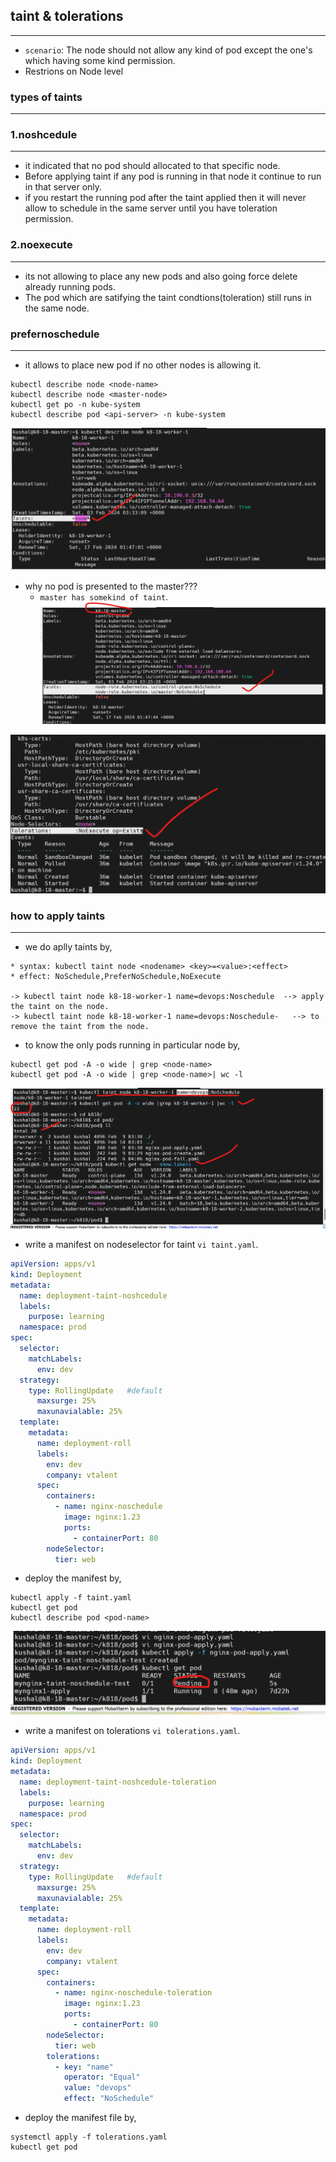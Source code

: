 ## taint & tolerations
---------------------------------
* `scenario`: The node should not allow any kind of pod except the one's which having some kind permission.
* Restrions on Node level 
### types of taints
-------------------------

### 1.noshcedule
-----------------------------
* it indicated that no pod should allocated to that specific node.
* Before applying taint if any pod is running in that node it continue to run in that server only.
* if you restart the running pod after the taint applied then it will never allow to schedule in the same server until you have toleration permission.
### 2.noexecute
---------------------------------------
* its not allowing to place any new pods and also going force delete already running pods.
* The pod which are satifying the taint condtions(toleration) still runs in the same node.
### prefernoschedule
-----------------------------------------
* it allows to place new pod if no other nodes is allowing it.
```
kubectl describe node <node-name>
kubectl describe node <master-node>
kubectl get po -n kube-system
kubectl describe pod <api-server> -n kube-system
```
![preview](./images/k8s72.png)
* why no pod is presented to the master???
  * `master has somekind of taint`.
![preview](./images/k8s73.png)

![preview](./images/k8s74.png)
### how to apply taints
-------------------------------
* we do aplly taints by,
```
* syntax: kubectl taint node <nodename> <key>=<value>:<effect>
* effect: NoSchedule,PreferNoSchedule,NoExecute

-> kubectl taint node k8-18-worker-1 name=devops:Noschedule  --> apply the taint on the node. 
-> kubectl taint node k8-18-worker-1 name=devops:Noschedule-   --> to remove the taint from the node.
```
* to know the only pods running in particular node by,
```
kubectl get pod -A -o wide | grep <node-name>
kubectl get pod -A -o wide | grep <node-name>| wc -l
```
![preview](./images/k8s75.png)
* write a manifest on nodeselector for taint `vi taint.yaml`.
```yaml
apiVersion: apps/v1
kind: Deployment
metadata:
  name: deployment-taint-noshcedule
  labels: 
    purpose: learning
  namespace: prod
spec:
  selector:
    matchLabels:
      env: dev
  strategy:
    type: RollingUpdate   #default
      maxsurge: 25%
      maxunavialable: 25%
  template:
    metadata:
      name: deployment-roll
      labels:
        env: dev
        company: vtalent
      spec: 
        containers:
          - name: nginx-noschedule
            image: nginx:1.23
            ports:
              - containerPort: 80
        nodeSelector:
          tier: web
```
* deploy the manifest by,
```
kubectl apply -f taint.yaml
kubectl get pod
kubectl describe pod <pod-name> 
```
![preview](./images/k8s76.png)
* write a manifest on tolerations `vi tolerations.yaml`.
```yaml
apiVersion: apps/v1
kind: Deployment
metadata:
  name: deployment-taint-noshcedule-toleration
  labels: 
    purpose: learning
  namespace: prod
spec:
  selector:
    matchLabels:
      env: dev
  strategy:
    type: RollingUpdate   #default
      maxsurge: 25%
      maxunavialable: 25%
  template:
    metadata:
      name: deployment-roll
      labels:
        env: dev
        company: vtalent
      spec: 
        containers:
          - name: nginx-noschedule-toleration
            image: nginx:1.23
            ports:
              - containerPort: 80
        nodeSelector:
          tier: web
        tolerations:
          - key: "name"
            operator: "Equal"
            value: "devops"
            effect: "NoSchedule"
```
* deploy the manifest file by,
```
systemctl apply -f tolerations.yaml
kubectl get pod
```








